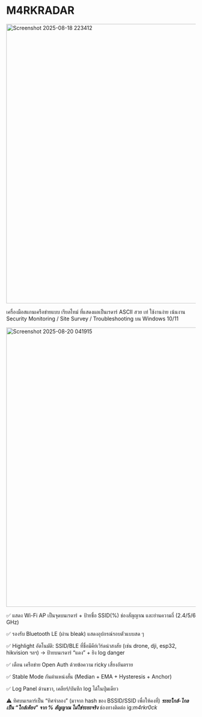 # M4RKRADAR
<img width="1461" height="744" alt="Screenshot 2025-08-18 223412" src="https://github.com/user-attachments/assets/ca4c0cea-b753-460b-9ae3-62b4fc267185" />

เครื่องมือสแกนเครือข่ายแบบ เรียลไทม์ ที่แสดงผลเป็นเรดาร์ ASCII สวย เท่ ใช้งานง่าย
เน้นงาน Security Monitoring / Site Survey / Troubleshooting บน Windows 10/11

<img width="1471" height="744" alt="Screenshot 2025-08-20 041915" src="https://github.com/user-attachments/assets/47a9c4d5-47bf-4bf7-ba7b-62f251e31732" />

✅ แสดง Wi-Fi AP เป็นจุดบนเรดาร์ + ป้ายชื่อ SSID(%) ช่องสัญญาณ และย่านความถี่ (2.4/5/6 GHz)

✅ รองรับ Bluetooth LE (ผ่าน bleak) แสดงอุปกรณ์รอบตัวแบบสด ๆ

✅ Highlight อัตโนมัติ: SSID/BLE ที่ชื่อมีคีย์เวิร์ดน่าสงสัย (เช่น drone, dji, esp32, hikvision ฯลฯ)
→ ป้ายบนเรดาร์ “แดง” + ยิง log danger

✅ เตือน เครือข่าย Open Auth ด้วยข้อความ ricky เสี่ยงอันตราย

✅ Stable Mode กันตำแหน่งสั่น (Median + EMA + Hysteresis + Anchor)

✅ Log Panel ด้านขวา, เคลียร์/บันทึก log ได้ในปุ่มเดียว

⚠️ ทิศบนเรดาร์เป็น “ทิศจำลอง” (มาจาก hash ของ BSSID/SSID เพื่อให้คงที่)
***ระยะใกล้-ไกลเป็น “ใกล้เคียง” จาก % สัญญาณ ไม่ใช่ระยะจริง***
ช่องทางติดต่อ ig:_m4rkr0ck_
